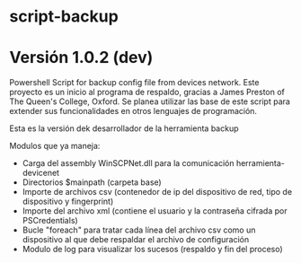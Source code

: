 # script-backup

# Versión 1.0.2 (dev)

Powershell Script for backup config file from devices network.
Este proyecto es un inicio al programa de respaldo, gracias a James Preston of The Queen's College, Oxford.
Se planea utilizar las base de este script para extender sus funcionalidades en otros lenguajes de programación.

Esta es la versión dek desarrollador de la herramienta backup

Modulos que ya maneja:

+ Carga del assembly WinSCPNet.dll para la comunicación herramienta-devicenet
+ Directorios $mainpath (carpeta base)
+ Importe de archivos csv (contenedor de ip del dispositivo de red, tipo de dispositivo y fingerprint)
+ Importe del archivo xml (contiene el usuario y la contraseña cifrada por PSCredentials)
+ Bucle "foreach" para tratar cada línea del archivo csv como un dispositivo al que debe respaldar el archivo de configuración
+ Modulo de log para visualizar los sucesos (respaldo y fin del proceso)
